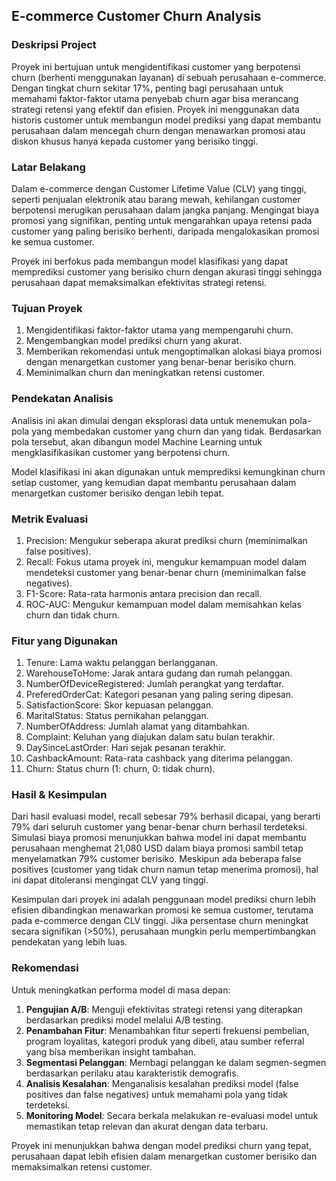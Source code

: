 ## **E-commerce Customer Churn Analysis**

### **Deskripsi Project**

Proyek ini bertujuan untuk mengidentifikasi customer yang berpotensi churn (berhenti menggunakan layanan) di sebuah perusahaan e-commerce. Dengan tingkat churn sekitar 17%, penting bagi perusahaan untuk memahami faktor-faktor utama penyebab churn agar bisa merancang strategi retensi yang efektif dan efisien. Proyek ini menggunakan data historis customer untuk membangun model prediksi yang dapat membantu perusahaan dalam mencegah churn dengan menawarkan promosi atau diskon khusus hanya kepada customer yang berisiko tinggi.

### **Latar Belakang**
Dalam e-commerce dengan Customer Lifetime Value (CLV) yang tinggi, seperti penjualan elektronik atau barang mewah, kehilangan customer berpotensi merugikan perusahaan dalam jangka panjang. Mengingat biaya promosi yang signifikan, penting untuk mengarahkan upaya retensi pada customer yang paling berisiko berhenti, daripada mengalokasikan promosi ke semua customer.

Proyek ini berfokus pada membangun model klasifikasi yang dapat memprediksi customer yang berisiko churn dengan akurasi tinggi sehingga perusahaan dapat memaksimalkan efektivitas strategi retensi.

### **Tujuan Proyek**

1. Mengidentifikasi faktor-faktor utama yang mempengaruhi churn.
2. Mengembangkan model prediksi churn yang akurat.
3. Memberikan rekomendasi untuk mengoptimalkan alokasi biaya promosi dengan menargetkan customer yang benar-benar berisiko churn.
4. Meminimalkan churn dan meningkatkan retensi customer.

### **Pendekatan Analisis**
Analisis ini akan dimulai dengan eksplorasi data untuk menemukan pola-pola yang membedakan customer yang churn dan yang tidak. Berdasarkan pola tersebut, akan dibangun model Machine Learning untuk mengklasifikasikan customer yang berpotensi churn.

Model klasifikasi ini akan digunakan untuk memprediksi kemungkinan churn setiap customer, yang kemudian dapat membantu perusahaan dalam menargetkan customer berisiko dengan lebih tepat.

### **Metrik Evaluasi**

1. Precision: Mengukur seberapa akurat prediksi churn (meminimalkan false positives).
2. Recall: Fokus utama proyek ini, mengukur kemampuan model dalam mendeteksi customer yang benar-benar churn (meminimalkan false negatives).
3. F1-Score: Rata-rata harmonis antara precision dan recall.
4. ROC-AUC: Mengukur kemampuan model dalam memisahkan kelas churn dan tidak churn.

### **Fitur yang Digunakan**
1. Tenure: Lama waktu pelanggan berlangganan.
2. WarehouseToHome: Jarak antara gudang dan rumah pelanggan.
3. NumberOfDeviceRegistered: Jumlah perangkat yang terdaftar.
4. PreferedOrderCat: Kategori pesanan yang paling sering dipesan.
5. SatisfactionScore: Skor kepuasan pelanggan.
6. MaritalStatus: Status pernikahan pelanggan.
7. NumberOfAddress: Jumlah alamat yang ditambahkan.
8. Complaint: Keluhan yang diajukan dalam satu bulan terakhir.
9. DaySinceLastOrder: Hari sejak pesanan terakhir.
10. CashbackAmount: Rata-rata cashback yang diterima pelanggan.
11. Churn: Status churn (1: churn, 0: tidak churn).

### **Hasil & Kesimpulan**

Dari hasil evaluasi model, recall sebesar 79% berhasil dicapai, yang berarti 79% dari seluruh customer yang benar-benar churn berhasil terdeteksi. Simulasi biaya promosi menunjukkan bahwa model ini dapat membantu perusahaan menghemat 21,080 USD dalam biaya promosi sambil tetap menyelamatkan 79% customer berisiko. Meskipun ada beberapa false positives (customer yang tidak churn namun tetap menerima promosi), hal ini dapat ditoleransi mengingat CLV yang tinggi.

Kesimpulan dari proyek ini adalah penggunaan model prediksi churn lebih efisien dibandingkan menawarkan promosi ke semua customer, terutama pada e-commerce dengan CLV tinggi. Jika persentase churn meningkat secara signifikan (>50%), perusahaan mungkin perlu mempertimbangkan pendekatan yang lebih luas.

### **Rekomendasi**
Untuk meningkatkan performa model di masa depan:

1. **Pengujian A/B**: Menguji efektivitas strategi retensi yang diterapkan berdasarkan prediksi model melalui A/B testing.
2. **Penambahan Fitur**: Menambahkan fitur seperti frekuensi pembelian, program loyalitas, kategori produk yang dibeli, atau sumber referral yang bisa memberikan insight tambahan.
3. **Segmentasi Pelanggan**: Membagi pelanggan ke dalam segmen-segmen berdasarkan perilaku atau karakteristik demografis.
4. **Analisis Kesalahan**: Menganalisis kesalahan prediksi model (false positives dan false negatives) untuk memahami pola yang tidak terdeteksi.
5. **Monitoring Model**: Secara berkala melakukan re-evaluasi model untuk memastikan tetap relevan dan akurat dengan data terbaru.

Proyek ini menunjukkan bahwa dengan model prediksi churn yang tepat, perusahaan dapat lebih efisien dalam menargetkan customer berisiko dan memaksimalkan retensi customer.

